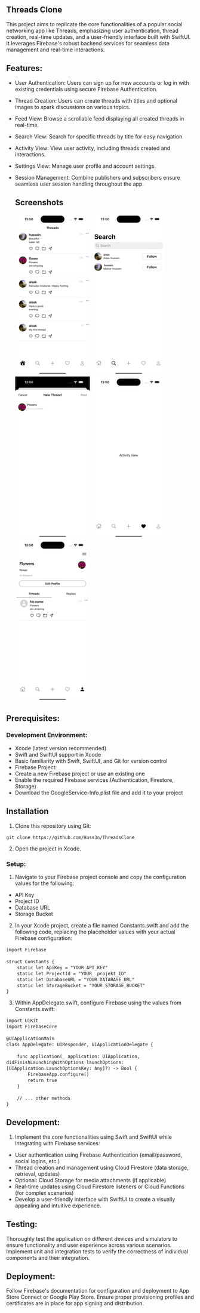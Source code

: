 ## Threads Clone
This project aims to replicate the core functionalities of a popular social networking app like Threads, emphasizing user authentication, thread creation, real-time updates, and a user-friendly interface built with SwiftUI.
It leverages Firebase's robust backend services for seamless data management and real-time interactions.

## Features:
- User Authentication: Users can sign up for new accounts or log in with existing credentials using secure Firebase Authentication.
- Thread Creation: Users can create threads with titles and optional images to spark discussions on various topics.
- Feed View: Browse a scrollable feed displaying all created threads in real-time.
- Search View: Search for specific threads by title for easy navigation.
- Activity View: View user activity, including threads created and interactions.
- Settings View: Manage user profile and account settings.
- Session Management: Combine publishers and subscribers ensure seamless user session handling throughout the app.

  ## Screenshots
  <p>
   <img src="https://github.com/Huss3n/ThreadsClone/blob/main/screenshots/feed.png", width="200"/>
   <img src="https://github.com/Huss3n/ThreadsClone/blob/main/screenshots/search.png", width="200"/>
   <img src="https://github.com/Huss3n/ThreadsClone/blob/main/screenshots/newThread.png", width="200"/>
   <img src="https://github.com/Huss3n/ThreadsClone/blob/main/screenshots/activity.png", width="200"/>
   <img src="https://github.com/Huss3n/ThreadsClone/blob/main/screenshots/profile.png", width="200"/>
</p>

## Prerequisites:

### Development Environment:
- Xcode (latest version recommended)
- Swift and SwiftUI support in Xcode
- Basic familiarity with Swift, SwiftUI, and Git for version control
- Firebase Project:
- Create a new Firebase project or use an existing one
- Enable the required Firebase services (Authentication, Firestore, Storage)
- Download the GoogleService-Info.plist file and add it to your project

## Installation 
1. Clone this repository using Git:
```
git clone https://github.com/Huss3n/ThreadsClone
```
2. Open the project in Xcode.

### Setup:

1. Navigate to your Firebase project console and copy the configuration values for the following:

- API Key
- Project ID
- Database URL
- Storage Bucket
  
2. In your Xcode project, create a file named Constants.swift and add the following code, replacing the placeholder values with your actual Firebase configuration:

```
import Firebase

struct Constants {
    static let ApiKey = "YOUR_API_KEY"
    static let ProjectId = "YOUR_ projekt_ID"
    static let DatabaseURL = "YOUR_DATABASE_URL"
    static let StorageBucket = "YOUR_STORAGE_BUCKET"
}

```
3. Within AppDelegate.swift, configure Firebase using the values from Constants.swift:
```
import UIKit
import FirebaseCore

@UIApplicationMain
class AppDelegate: UIResponder, UIApplicationDelegate {

    func application(_ application: UIApplication, didFinishLaunchingWithOptions launchOptions: [UIApplication.LaunchOptionsKey: Any]?) -> Bool {
        FirebaseApp.configure()
        return true
    }

    // ... other methods
}

```


## Development:
1. Implement the core functionalities using Swift and SwiftUI while integrating with Firebase services:
 - User authentication using Firebase Authentication (email/password, social logins, etc.)
 - Thread creation and management using Cloud Firestore (data storage, retrieval, updates)
 - Optional: Cloud Storage for media attachments (if applicable)
 - Real-time updates using Cloud Firestore listeners or Cloud Functions (for complex scenarios)
 - Develop a user-friendly interface with SwiftUI to create a visually appealing and intuitive experience.

## Testing:

Thoroughly test the application on different devices and simulators to ensure functionality and user experience across various scenarios.
Implement unit and integration tests to verify the correctness of individual components and their integration.

## Deployment:

Follow Firebase's documentation for configuration and deployment to App Store Connect or Google Play Store.
Ensure proper provisioning profiles and certificates are in place for app signing and distribution.

